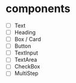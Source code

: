 # components

- [ ] Text
- [ ] Heading
- [ ] Box / Card
- [ ] Button
- [ ] TextInput
- [ ] TextArea
- [ ] CheckBox
- [ ] MultiStep